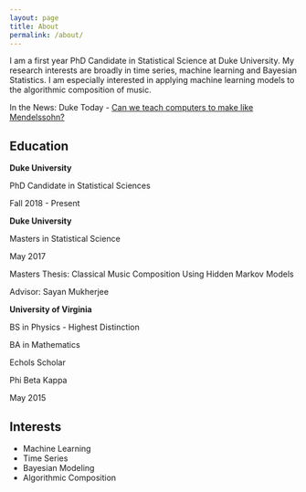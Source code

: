 ```yaml
---
layout: page
title: About
permalink: /about/
---
```


I am a first year PhD Candidate in Statistical Science at Duke University.  My research interests are broadly in time series, machine learning and Bayesian Statistics.  I am especially interested in applying machine learning models to the algorithmic composition of music.

In the News: Duke Today -  [Can we teach computers to make like Mendelssohn?](https://today.duke.edu/2017/12/can-we-teach-computers-make-mendelssohn)

## Education

**Duke University**

PhD Candidate in Statistical Sciences

Fall 2018 - Present

**Duke University**

Masters in Statistical Science

May 2017

Masters Thesis: Classical Music Composition Using Hidden Markov Models

Advisor: Sayan Mukherjee

**University of Virginia**

BS in Physics - Highest Distinction

BA in Mathematics

Echols Scholar

Phi Beta Kappa

May 2015


## Interests
- Machine Learning
- Time Series
- Bayesian Modeling
- Algorithmic Composition

